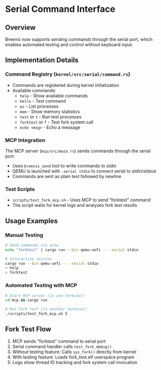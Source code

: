 # Serial Command Interface

## Overview
Breenix now supports sending commands through the serial port, which enables automated testing and control without keyboard input.

## Implementation Details

### Command Registry (`kernel/src/serial/command.rs`)
- Commands are registered during kernel initialization
- Available commands:
  - `help` - Show available commands
  - `hello` - Test command
  - `ps` - List processes
  - `mem` - Show memory statistics
  - `test` or `t` - Run test processes
  - `forktest` or `f` - Test fork system call
  - `echo <msg>` - Echo a message

### MCP Integration
The MCP server (`mcp/src/main.rs`) sends commands through the serial port:
- Uses `breenix_send` tool to write commands to stdin
- QEMU is launched with `-serial stdio` to connect serial to stdin/stdout
- Commands are sent as plain text followed by newline

### Test Scripts
- `scripts/test_fork_mcp.sh` - Uses MCP to send "forktest" command
- The script waits for kernel logs and analyzes fork test results

## Usage Examples

### Manual Testing
```bash
# Send commands via echo
echo "forktest" | cargo run --bin qemu-uefi -- -serial stdio

# Interactive session
cargo run --bin qemu-uefi -- -serial stdio
> help
> forktest
```

### Automated Testing with MCP
```bash
# Start MCP server (in one terminal)
cd mcp && cargo run

# Run fork test (in another terminal)
./scripts/test_fork_mcp.sh 5
```

## Fork Test Flow
1. MCP sends "forktest" command to serial port
2. Serial command handler calls `test_fork_debug()`
3. Without testing feature: Calls `sys_fork()` directly from kernel
4. With testing feature: Loads fork_test.elf userspace program
5. Logs show thread ID tracking and fork system call invocation
